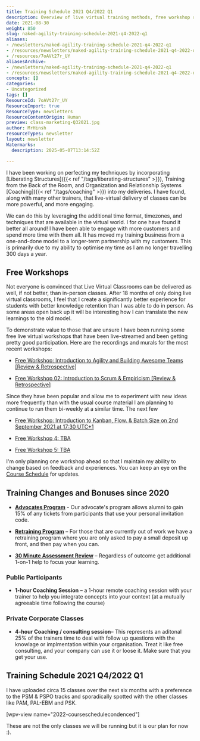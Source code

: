 ```yaml
---
title: Training Schedule 2021 Q4/2022 Q1
description: Overview of live virtual training methods, free workshop recordings, schedule updates, and new coaching and retraining programmes for Q4 2021 and Q1 2022.
date: 2021-08-30
weight: 850
slug: naked-agility-training-schedule-2021-q4-2022-q1
aliases:
- /newsletters/naked-agility-training-schedule-2021-q4-2022-q1
- /resources/newsletters/naked-agility-training-schedule-2021-q4-2022-q1
- /resources/7oAVt27r_UY
aliasesArchive:
- /newsletters/naked-agility-training-schedule-2021-q4-2022-q1
- /resources/newsletters/naked-agility-training-schedule-2021-q4-2022-q1
concepts: []
categories:
- Uncategorized
tags: []
ResourceId: 7oAVt27r_UY
ResourceImport: true
ResourceType: newsletters
ResourceContentOrigin: Human
preview: class-marketing-Q32021.jpg
author: MrHinsh
resourceTypes: newsletter
layout: newsletter
Watermarks:
  description: 2025-05-07T13:14:52Z

---
```

I have been working on perfecting my techniques by incorporating [Liberating Structures]({{< ref "/tags/liberating-structures" >}}), Training from the Back of the Room, and Organization and Relationship Systems [Coaching]({{< ref "/tags/coaching" >}}) into my deliveries. I have found, along with many other trainers, that live-virtual delivery of classes can be more powerful, and more engaging.

We can do this by leveraging the additional time format, timezones, and techniques that are available in the virtual world. I for one have found it better all around! I have been able to engage with more customers and spend more time with them all. It has moved my training business from a one-and-done model to a longer-term partnership with my customers. This is primarily due to my ability to optimise my time as I am no longer travelling 300 days a year.

## Free Workshops

Not everyone is convinced that Live Virtual Classrooms can be delivered as well, if not better, than in-person classes. After 18 months of only doing live virtual classrooms, I feel that I create a significantly better experience for students with better knowledge retention than I was able to do in person. As some areas open back up it will be interesting how I can translate the new learnings to the old model.

To demonstrate value to those that are unsure I have been running some free live virtual workshops that have been live-streamed and been getting pretty good participation. Here are the recordings and murals for the most recent workshops:

- [Free Workshop: Introduction to Agility and Building Awesome Teams \[Review & Retrospective\]](https://nkdagility.com/blog/free-workshop-introduction-to-agility-and-building-awesome-teams-review-retrospective/)

- [Free Workshop 02: Introduction to Scrum & Empiricism \[Review & Retrospective\]](https://nkdagility.com/blog/free-workshop-02-introduction-to-scrum-empiricism-review-retrospective/)

Since they have been popular and allow me to experiment with new ideas more frequently than with the usual course material I am planning to continue to run them bi-weekly at a similar time. The next few

- [Free Workshop: Introduction to Kanban, Flow. & Batch Size on 2nd September 2021 at 17:30 UTC+1](https://nkdagility.com/training/scheduled/free-workshop-introduction-to-kanban-flow-batch-size-on-2nd-september-2021-at-1730-utc1/)

- [Free Workshop 4: TBA](https://nkdagility.com/training/scheduled/free-workshop-4-tba/)

- [Free Workshop 5: TBA](https://nkdagility.com/training/scheduled/free-workshop-5-tba/)

I'm only planning one workshop ahead so that I maintain my ability to change based on feedback and experiences. You can keep an eye on the [Course Schedule](https://nkdagility.com/training/course-schedule/) for updates.

## Training Changes and Bonuses since 2020

- [**Advocates Program**](https://nkdagility.com/community/become-an-advocate/) - Our advocate's program allows alumni to gain 15% of any tickets from participants that use your personal invitation code.

- [**Retraining Program**](https://nkdagility.com/community/retraining-program/) – For those that are currently out of work we have a retraining program where you are only asked to pay a small deposit up front, and then pay when you can.

- **[30 Minute Assessment Review](https://nkdagility.com/book-online)** – Regardless of outcome get additional 1-on-1 help to focus your learning.

### Public Participants

- **1-hour Coaching Session** – a 1-hour remote coaching session with your trainer to help you integrate concepts into your context (at a mutually agreeable time following the course)

### Private Corporate Classes

- **4-hour Coaching / consulting session**– This represents an aditonal 25% of the trainers time to deal with follow up questions with the knowlage or implmentation within your organisation. Treat it like free consulting, and your company can use it or loose it. Make sure that you get your use.

## Training Schedule 2021 Q4/2022 Q1

I have uploaded circa 15 classes over the next six months with a preference to the PSM & PSPO tracks and sporadically spotted with the other classes like PAM, PAL-EBM and PSK.

\[wpv-view name="2022-courseschedulecondenced"\]

These are not the only classes we will be running but it is our plan for now :).
